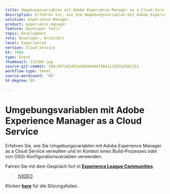 ```yaml
---
title: Umgebungsvariablen mit Adobe Experience Manager as a Cloud Service
description: Erfahren Sie, wie Sie Umgebungsvariablen mit Adobe Experience Manager as a Cloud Service verwalten und im Kontext eines Build-Prozesses oder von OSGi-Konfigurationsvariablen verwenden.
solution: Experience Manager
product: experience manager
feature: Developer Tools
topic: Development
role: Developer, Architect
level: Experienced
version: Cloud Service
kt: 7404
type: Event
thumbnail: 332304.jpg
source-git-commit: 184c50f1424d2e49da6e84f88a111397e2541153
workflow-type: tm+mt
source-wordcount: '93'
ht-degree: 0%

---
```



# Umgebungsvariablen mit Adobe Experience Manager as a Cloud Service

Erfahren Sie, wie Sie Umgebungsvariablen mit Adobe Experience Manager as a Cloud Service verwalten und im Kontext eines Build-Prozesses oder von OSGi-Konfigurationsvariablen verwenden.

Fahren Sie mit dem Gespräch fort in **[Experience League Communities](http://adobe.ly/36Yd3v6)**.

>[!VIDEO](https://video.tv.adobe.com/v/332304/?quality=12&learn=on&hidetitle=true)

Klicken **[here](/help/adobe-developers-live/assets/environment-variables-aemcs.pdf)** für die Sitzungsfolien.
